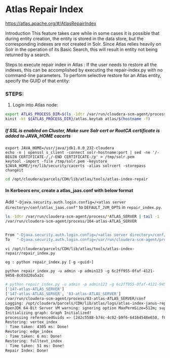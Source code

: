# Atlas Repair Index

https://atlas.apache.org/#/AtlasRepairIndex

Introduction
  This feature takes care while in some cases it is possible that during entity creation, the entity is stored in the data store, but the corresponding indexes are not created in Solr.
  Since Atlas relies heavily on Solr in the operation of its Basic Search, this will result in entity not being returned by a search.

Steps to execute repair index in Atlas :
  If the user needs to restore all the indexes, this can be accomplished by executing the repair-index.py with no command-line parameters.
  To perform selective restore for an Atlas entity, specify the GUID of that entity:

### STEPS:

1. Login into Atlas node:

```bash
export ATLAS_PROCESS_DIR=$(ls -1dtr /var/run/cloudera-scm-agent/process/*ATLAS_SERVER | tail -1)
kinit -kt ${ATLAS_PROCESS_DIR}/atlas.keytab atlas/$(hostname -f)
```

##### If SSL is enabled on Cluster, Make sure Solr cert or RootCA certificate is added to JAVA_HOME cacerts
```
export JAVA_HOME=/usr/java/jdk1.8.0_232-cloudera
echo -n | openssl s_client -connect solr-hostname:port | sed -ne '/-BEGIN CERTIFICATE-/,/-END CERTIFICATE-/p' > /tmp/solr.pem
keytool -import -file /tmp/solr.pem -keystore $JAVA_HOME/jre/lib/security/cacerts -alias solrcert -storepass changeit
```
```bash
cd /opt/cloudera/parcels/CDH/lib/atlas/tools/atlas-index-repair
```
#### In Kerbeors env, create a atlas_jaas.conf with below format

 Add `"-Djava.security.auth.login.config=/<atlas server directory>/conf/atlas_jaas.conf"` to `DEFAULT_JVM_OPTS` in `repair_index.py`.

```bash
ls -1dtr /var/run/cloudera-scm-agent/process/*ATLAS_SERVER | tail -1
/var/run/cloudera-scm-agent/process/104-atlas-ATLAS_SERVER


From "-Djava.security.auth.login.config=/<atlas server directory>/conf/atlas_jaas.conf"
To   "-Djava.security.auth.login.config=/var/run/cloudera-scm-agent/process/104-atlas-ATLAS_SERVER/conf/atlas_jaas.conf"
```

`vi /opt/cloudera/parcels/CDH/lib/atlas/tools/atlas-index-repair/repair_index.py`


```python
eg : python repair_index.py [-g <guid>]
```
`python repair_index.py -u admin -p admin123 -g 6c2ff955-0faf-4121-9458-8c03d20a5a2c`

```bash
# python repair_index.py -u admin -p admin123 -g 6c2ff955-0faf-4121-9458-8c03d20a5a2c
['147-atlas-ATLAS_SERVER']
['147-atlas-ATLAS_SERVER', '83-atlas-ATLAS_SERVER']
/var/run/cloudera-scm-agent/process/83-atlas-ATLAS_SERVER/conf
Logging: /opt/cloudera/parcels/CDH/lib/atlas/logs/atlas-index-janus-repair.log
OpenJDK 64-Bit Server VM warning: ignoring option MaxPermSize=512m; support was removed in 8.0
Initializing graph: Graph Initialized!
processing referencedGuids => [242c5588-b74c-4c02-b9f6-64164548e650, f0f71331-f6f9-46be-9108-5cd5b1a439d6, 3e1a9555-b766-4696-b398-ec7802852f99, 20162da5-5477-46c2-9b40-6bd82b550105, 6c2ff955-0faf-4121-9458-8c03d20a5a2c, 22d1da54-0fcb-4e1f-b498-d20c0792700d, 9399b96d-84ce-4654-a8d1-321e7434d8ef, e2f7ce29-18f8-4593-94d2-ee00a2c00f55, c4417e19-9145-49ec-b3b9-d02bf6ed836d, a3c9e9e5-43ee-42b5-bef2-cda3e93d6c92, 45e0d1c8-a762-4871-98cf-014a25267131, 5fdea1bd-bf4f-4843-9d74-a7274fdd4baf, c906e3fe-a7fa-4072-9d99-e2cd8c38abb0, edc88547-2ef2-43d3-9c8d-a8a80ef0307e, f98319c9-8bea-4309-a6f6-46b5fe187abb, e97f74e4-8c11-4c4b-b947-576b5a7a0d4e, 350fbb94-29e6-4117-87cd-0ac705838172, dc4725b4-3e7d-4973-a7b4-a6905764426a, 0e405071-3b0f-44ad-8a12-df8388d24999, e2309b47-5672-450d-bd72-2bff6e45f87f, e05ea3d1-c00d-47fd-b8a9-0727e44bef32, 9f163c1f-0fc7-4850-8b01-856bc202fbc1, 16a00c25-95be-445e-ac15-9cac549b39ca, bbda030e-d4df-453d-aff8-5a8c49fdabdc, 149f4595-7cfc-4df2-a0c6-d9505364e4b8, a87f1934-7b5f-45b7-9028-bce0bfa26dff, a043e941-5ba5-4e1e-a301-8ccf3a7d2b03, c3a7fc7a-7b27-4191-aa28-c80e5a819c84, a65edafe-5feb-4989-baab-9bc3ead7772c, 1583c775-47c9-483e-ac77-a53e6a0c1ee1, 96971889-d85b-4758-ae7c-56478b148754, b849bb27-1a53-4866-a2cc-e52fc01c6d57]
Restoring: vertex_index
: Time taken: 4305 ms: Done!
Restoring: edge_index
: Time taken: 6 ms: Done!
Restoring: fulltext_index
: Time taken: 51 ms: Done!
Repair Index: Done!
```
